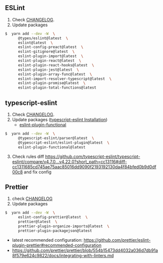 ## ESLint

1. Check [CHANGELOG](https://github.com/eslint/eslint/blob/master/CHANGELOG.md).
2. Update packages

```bash
$  yarn add --dev -W  \
      @types/eslint@latest  \
      eslint@latest  \
      eslint-config-preact@latest  \
      eslint-gitignore@latest  \
      eslint-plugin-import@latest  \
      eslint-plugin-react@latest  \
      eslint-plugin-react-hooks@latest  \
      eslint-plugin-jest@latest  \
      eslint-plugin-array-func@latest  \
      eslint-import-resolver-typescript@latest  \
      eslint-plugin-promise@latest  \
      eslint-plugin-total-functions@latest
```

## typescript-eslint

1.  Check [CHANGELOG](https://github.com/typescript-eslint/typescript-eslint/blob/master/CHANGELOG.md).
2.  Update packages ([typescript-eslint Installation](https://github.com/typescript-eslint/typescript-eslint/blob/master/docs/getting-started/linting/README.md))
    -   [eslint-plugin-functional](https://github.com/jonaskello/eslint-plugin-functional)

```bash
$  yarn add --dev -W  \
      @typescript-eslint/parser@latest  \
      @typescript-eslint/eslint-plugin@latest  \
      eslint-plugin-functional@latest
```

3.  Check rules diff https://github.com/typescript-eslint/typescript-eslint/compare/v4.7.0...v4.22.0?short_path=cc13116#diff-cc1311685cd745ae75aac85016dd9090f2193192130da4f84bfed0b9d0df00c8 and fix config

## Prettier

1.  check [CHANGELOG](https://github.com/prettier/prettier/blob/main/CHANGELOG.md)
2.  Update packages

```bash
$  yarn add --dev -W  \
      eslint-config-prettier@latest  \
      prettier@latest  \
      prettier-plugin-organize-imports@latest  \
      prettier-plugin-packagejson@latest
```

-   latest recommended configuration: https://github.com/prettier/eslint-plugin-prettier#recommended-configuration
-   https://github.com/prettier/prettier/blob/554b15473dd4032a036d7db91a8f579e624c9822/docs/integrating-with-linters.md
